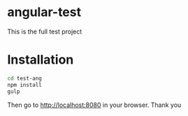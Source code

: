 # angular-test


This is the full test project

# Installation
```bash
cd test-ang
npm install
gulp
```
Then go to [http://localhost:8080](http://localhost:8080) in your browser. Thank you 

